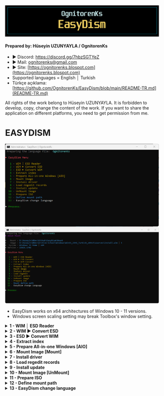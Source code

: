 ![Repo1](https://raw.githubusercontent.com/OgnitorenKs/EasyDism/main/.github/Repo-SS/Title.png)

#### Prepared by: Hüseyin UZUNYAYLA / OgnitorenKs
- ► Discord: https://discord.gg/7hbzSGTYeZ
- ► Mail: ognitorenks@gmail.com
- ► Site: [https://ognitorenks.blospot.com](https://ognitorenks.blospot.com)
- Supported languages = English │ Turkish
- Türkçe açıklama: [https://github.com/OgnitorenKs/EasyDism/blob/main/README-TR.md](README-TR.md)

All rights of the work belong to Hüseyin UZUNYAYLA. It is forbidden to develop, copy, change the content of the work. If you want to share the application on different platforms, you need to get permission from me.

# EASYDISM

![Tool0](https://raw.githubusercontent.com/OgnitorenKs/EasyDism/main/.github/EN-SS/0.png)
![Tool0](https://raw.githubusercontent.com/OgnitorenKs/EasyDism/main/.github/EN-SS/6.4.png)

- EasyDism works on x64 architectures of Windows 10 - 11 versions.
- Windows screen scaling setting may break Toolbox's window setting.

<details>
<B><summary> 1 - WIM │ ESD Reader</B></summary>

In this section you can view the contents of 'install.wim', 'instal.esd' and 'boot.wim'.

![Tool0](https://raw.githubusercontent.com/OgnitorenKs/EasyDism/main/.github/EN-SS/1.1.png)
![Tool0](https://raw.githubusercontent.com/OgnitorenKs/EasyDism/main/.github/EN-SS/1.2.png)

</details>

<details>
<B><summary> 2 - WIM ► Convert ESD</B></summary>

- You can convert install.wim to install.esd. 
- Esd conversion will compress install.wim considerably and reduce its size.

![Tool0](https://raw.githubusercontent.com/OgnitorenKs/EasyDism/main/.github/EN-SS/2.1.png)
![Tool0](https://raw.githubusercontent.com/OgnitorenKs/EasyDism/main/.github/EN-SS/2.2.png)
![Tool0](https://raw.githubusercontent.com/OgnitorenKs/EasyDism/main/.github/EN-SS/2.3.png)

</details>

<details>
<B><summary> 3 - ESD ► Convert WIM</B></summary>

- You can convert install.esd to install.wim.
- To reprocess install.esd files, they must first be converted to install.wim.

![Tool0](https://raw.githubusercontent.com/OgnitorenKs/EasyDism/main/.github/EN-SS/3.1.png)
![Tool0](https://raw.githubusercontent.com/OgnitorenKs/EasyDism/main/.github/EN-SS/3.2.png)
![Tool0](https://raw.githubusercontent.com/OgnitorenKs/EasyDism/main/.github/EN-SS/3.3.png)

</details>

<details>
<B><summary> 4 - Extract index</B></summary>

You can also use this section as an index eraser. Because the index deletion does not clean the junk files in install.wim, the size will not decrease. However, the 'index extractor' will not include junk files in the newly created install file, so if you have edited it before, the size will decrease.

![Tool0](https://raw.githubusercontent.com/OgnitorenKs/EasyDism/main/.github/EN-SS/4.1.png)
![Tool0](https://raw.githubusercontent.com/OgnitorenKs/EasyDism/main/.github/EN-SS/4.2.png)
![Tool0](https://raw.githubusercontent.com/OgnitorenKs/EasyDism/main/.github/EN-SS/4.3.png)

If you have already extracted in this section and you forgot to get your files from the EasyDism folder, it offers an option for new operations. In other words, if there is an install.wim/esd file in the Output folder, it will warn you according to your extraction process.

![Tool0](https://raw.githubusercontent.com/OgnitorenKs/EasyDism/main/.github/EN-SS/4.4.png)
![Tool0](https://raw.githubusercontent.com/OgnitorenKs/EasyDism/main/.github/EN-SS/4.5.png)

</details>

<details>
<B><summary> 5 - Prepare All-in-one Windows [AIO]</B></summary>

It allows you to combine different versions of Windows into a single ISO. In other words, it allows you to create a single install.wim file with Windows 10 and Windows 11 versions together.

![Tool0](https://raw.githubusercontent.com/OgnitorenKs/EasyDism/main/.github/EN-SS/5.1.png)
![Tool0](https://raw.githubusercontent.com/OgnitorenKs/EasyDism/main/.github/EN-SS/5.2.png)
![Tool0](https://raw.githubusercontent.com/OgnitorenKs/EasyDism/main/.github/EN-SS/5.3.png)

</details>

<details>
<B><summary> 6 - Mount Image [Mount]</B></summary>

Allows you to extract the image file to the directory. You cannot extract more than one image. Once the image is defined, it writes information about its contents to the main menu.

![Tool0](https://raw.githubusercontent.com/OgnitorenKs/EasyDism/main/.github/EN-SS/6.1.png)
![Tool0](https://raw.githubusercontent.com/OgnitorenKs/EasyDism/main/.github/EN-SS/6.2.png)
![Tool0](https://raw.githubusercontent.com/OgnitorenKs/EasyDism/main/.github/EN-SS/6.3.png)
![Tool0](https://raw.githubusercontent.com/OgnitorenKs/EasyDism/main/.github/EN-SS/6.4.png)

</details>

<details>
<B><summary> 7 - Install driver</B></summary>

Allows you to install drivers to indexed images. You can add the drivers you want to add in the 'Driver' folder in the installed directory of EasyDism. You can perform the installation process by clicking and running this section.

</details>

<details>
<B><summary> 8 - Load regedit records</B></summary>

It allows you to integrate regedit records into the image. Put the '.reg' files you want to install into the 'Regedit' folder in the installed directory of EasyDism. You can then run this section and start the integration process. You will not find such advanced regedit registry integration in any other application.

</details>

<details>
<B><summary> 9 - Install update</B></summary>

It allows you to install updates into the mounted image. Put the update files you want to install into the 'Update' folder in the installed directory of EasyDism. You can then run this partition and perform the installation process. This section will also clean up the update trash files at the end of the process.

</details>

<details>
<B><summary> 10 - Mount Image [UnMount]</B></summary>

It collects the mounted system and turns it into install.wim. After you make edits to the mounted image, the size of install.wim may increase instead of decreasing. This is because the components we removed remain as garbage files. When this section collects the mounted image, it first extracts the indexes to a separate directory and then rebuilds them. This will reduce the size as the junk files are deleted.

- After the collection process, the image information in the main menu will be removed.

![Tool0](https://raw.githubusercontent.com/OgnitorenKs/EasyDism/main/.github/EN-SS/10.1.png)
![Tool0](https://raw.githubusercontent.com/OgnitorenKs/EasyDism/main/.github/EN-SS/10.2.png)
![Tool0](https://raw.githubusercontent.com/OgnitorenKs/EasyDism/main/.github/EN-SS/10.3.png)

</details>

<details>
<B><summary> 11 - Prepare ISO</B></summary>

It allows you to prepare a suitable ISO for UEFI and Legacy BIOS installation. After the ISO is prepared, the folder where it was created will open. If there is an ISO with the same name that you have forgotten in your previous operations, it will warn you beforehand.

![Tool0](https://raw.githubusercontent.com/OgnitorenKs/EasyDism/main/.github/EN-SS/11.1.png)
![Tool0](https://raw.githubusercontent.com/OgnitorenKs/EasyDism/main/.github/EN-SS/11.2.png)

</details>

<details>
<B><summary> 12 - Define mount path</B></summary>

In this section, if you have an image that you have previously mounted, you can select and define it and then you can operate on EasyDism. After the definition, the main menu will display information about the image.

![Tool0](https://raw.githubusercontent.com/OgnitorenKs/EasyDism/main/.github/EN-SS/10.1.png)
![Tool0](https://raw.githubusercontent.com/OgnitorenKs/EasyDism/main/.github/EN-SS/6.4.png)


</details>

<details>
<B><summary> 13 - EasyDism change language</B></summary>

At startup, the default system language is automatically selected. You can use this section if you want to change it.

![Tool0](https://raw.githubusercontent.com/OgnitorenKs/EasyDism/main/.github/EN-SS/13.png)

</details>